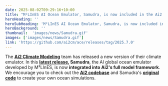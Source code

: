 ```yaml
---
date: 2025-08-02T09:29:16+10:00
title: "M²LInES AI Ocean Emulator, Samudra, is now included in the Ai2 ACE codebase"
heroHeading: ''
heroSubHeading: 'M²LInES AI Ocean Emulator, Samudra, is now included in the Ai2 ACE codebase'
heroBackground: ''
thumbnail:  'images/news/Samudra.gif'
images: ['images/news/Samudra.gif']
link: 'https://github.com/ai2cm/ace/releases/tag/2025.7.0'
---
```


The **[Ai2 Climate Modeling](https://allenai.org/climate-modeling)** team has released a new version of their climate emulator. In this **[latest release](https://github.com/ai2cm/ace/releases/tag/2025.7.0), Samudra**, the AI global ocean emulator developed by M²LInES, is now **integrated into Ai2's full model framework**.  We encourage you to check out the **[Ai2 codebase](https://github.com/ai2cm/ace)** and Samudra's **[original code](https://github.com/m2lines/Samudra)** to create your own ocean simulations.
